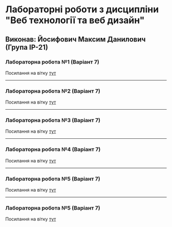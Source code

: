 # Лабораторні роботи з дисципліни "Веб технології та веб дизайн"

## Виконав: Йосифович Максим Данилович (Група ІР-21)

### Лабораторна робота №1 (Варіант 7)
Посилання на вітку [тут](https://github.com/max4vich/web-course/pull/1)

***
### Лабораторна робота №2 (Варіант 7)
Посилання на вітку [тут](https://github.com/max4vich/web-course/pull/2)

***
### Лабораторна робота №3 (Варіант 7)
Посилання на вітку [тут](https://github.com/max4vich/web-course/pull/3)

***
### Лабораторна робота №4 (Варіант 7)
Посилання на вітку [тут](https://github.com/max4vich/web-course/pull/4)

***
### Лабораторна робота №5 (Варіант 7)
Посилання на вітку [тут](https://github.com/max4vich/web-course/pull/5)

***
### Лабораторна робота №5 (Варіант 7)
Посилання на вітку [тут](https://github.com/max4vich/web-course/pull/6)
